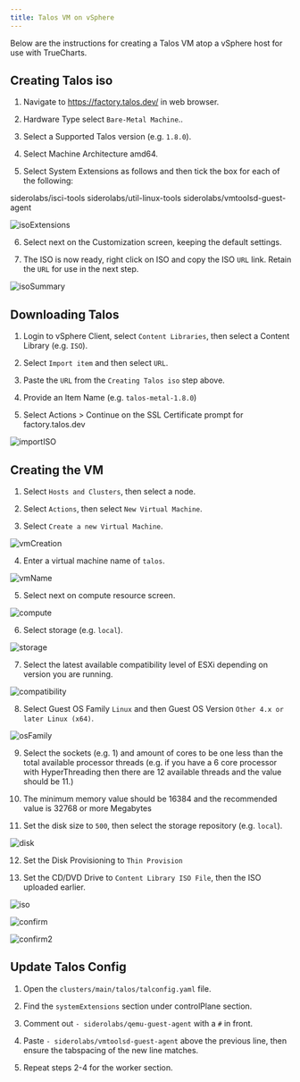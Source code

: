 ```yaml
---
title: Talos VM on vSphere
---
```


Below are the instructions for creating a Talos VM atop a vSphere host for use with TrueCharts.

## Creating Talos iso

1. Navigate to https://factory.talos.dev/ in web browser.

2. Hardware Type select `Bare-Metal Machine`..

3. Select a Supported Talos version (e.g. `1.8.0`).

4. Select Machine Architecture amd64.

5. Select System Extensions as follows and then tick the box for each of the following:

siderolabs/isci-tools
siderolabs/util-linux-tools
siderolabs/vmtoolsd-guest-agent

![isoExtensions](./img/vs-iso-extensions.png)

6. Select next on the Customization screen, keeping the default settings.

7. The ISO is now ready, right click on ISO and copy the ISO `URL` link.
Retain the `URL` for use in the next step.

![isoSummary](./img/vs-iso-summary.png)

## Downloading Talos

1. Login to vSphere Client, select `Content Libraries`, then select a Content Library (e.g. `ISO`).

2. Select `Import item` and then select `URL`.

3. Paste the `URL` from the `Creating Talos iso` step above.

4. Provide an Item Name (e.g. `talos-metal-1.8.0`)

5. Select Actions > Continue on the SSL Certificate prompt for factory.talos.dev 

![importISO](./img/vs-iso-dl.png)

## Creating the VM

1. Select `Hosts and Clusters`, then select a node.

2. Select `Actions`, then select `New Virtual Machine`.

3. Select `Create a new Virtual Machine`.

![vmCreation](./img/vs-vm-creation.png)

4. Enter a virtual machine name of `talos`.

![vmName](./img/vs-vm-name.png)

5. Select next on compute resource screen.

![compute](./img/vs-vm-compute.png)

6. Select storage (e.g. `local`).

![storage](./img/vs-vm-storage.png)

7. Select the latest available compatibility level of ESXi depending on version you are running.

![compatibility](./img/vs-vm-compatibility.png)

8. Select Guest OS Family `Linux` and then Guest OS Version `Other 4.x or later Linux (x64)`.

![osFamily](./img/vs-vm-osFamily.png)

9. Select the sockets (e.g. 1) and amount of cores to be one less than the total available processor threads (e.g. if you have a 6 core processor with HyperThreading then there are 12 available threads and the value should be 11.)

10. The minimum memory value should be 16384 and the recommended value is 32768 or more Megabytes

11. Set the disk size to `500`, then select the storage repository (e.g. `local`).

![disk](./img/vs-vm-disks.png)

12. Set the Disk Provisioning to `Thin Provision`

13. Set the CD/DVD Drive to `Content Library ISO File`, then the ISO uploaded earlier.

![iso](./img/vs-vm-iso.png)

![confirm](./img/vs-vm-confirm.png)

![confirm2](./img/vs-vm-confirm2.png)

## Update Talos Config

1. Open the `clusters/main/talos/talconfig.yaml` file.

2. Find the `systemExtensions` section under controlPlane section.

3. Comment out `- siderolabs/qemu-guest-agent` with a `#` in front.

4. Paste `- siderolabs/vmtoolsd-guest-agent` above the previous line, then ensure the tabspacing of the new line matches.

5. Repeat steps 2-4 for the worker section.
